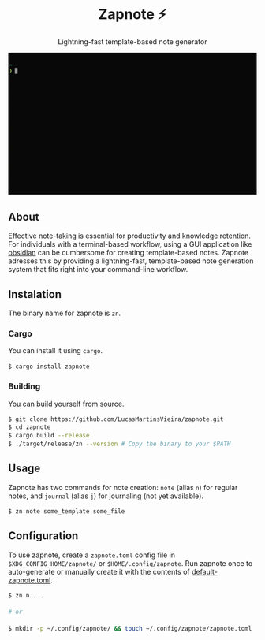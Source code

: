 <div align="center">
    <h1>Zapnote ⚡</h1>
    <p>Lightning-fast template-based note generator</p>
</div>

<img src="./.github/zapnote.webp"></img>

## About

Effective note-taking is essential for productivity and knowledge retention. For individuals with a terminal-based workflow, using a GUI application like [obsidian](https://obsidian.md) can be cumbersome for creating template-based notes. Zapnote adresses this by providing a lightning-fast, template-based note generation system that fits right into your command-line workflow.

## Instalation

The binary name for zapnote is `zn`.

### Cargo

You can install it using `cargo`.

`$ cargo install zapnote`

### Building

You can build yourself from source.

```sh
$ git clone https://github.com/LucasMartinsVieira/zapnote.git
$ cd zapnote
$ cargo build --release
$ ./target/release/zn --version # Copy the binary to your $PATH
```

## Usage

Zapnote has two commands for note creation: `note` (alias `n`) for regular notes, and `journal` (alias `j`) for journaling (not yet available).

```sh
$ zn note some_template some_file
```

## Configuration

To use zapnote, create a `zapnote.toml` config file in `$XDG_CONFIG_HOME/zapnote/` or `$HOME/.config/zapnote`. Run zapnote once to auto-generate or manually create it with the contents of [default-zapnote.toml](./resources/default-zapnote.toml).

```sh
$ zn n . .

# or

$ mkdir -p ~/.config/zapnote/ && touch ~/.config/zapnote/zapnote.toml
```
